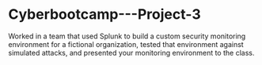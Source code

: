# Cyberbootcamp---Project-3
Worked in a team that used Splunk to build a custom security monitoring environment for a fictional organization, tested that environment against simulated attacks, and presented your monitoring environment to the class.
